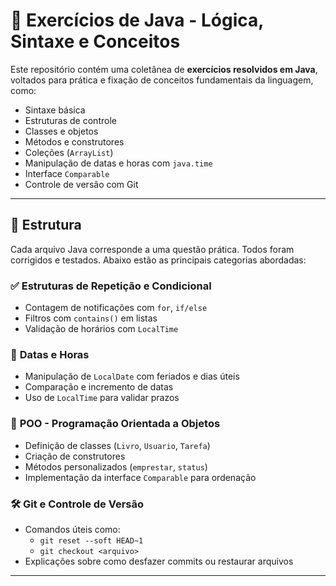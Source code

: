 # 🧠 Exercícios de Java - Lógica, Sintaxe e Conceitos

Este repositório contém uma coletânea de **exercícios resolvidos em Java**, voltados para prática e fixação de conceitos fundamentais da linguagem, como:

- Sintaxe básica
- Estruturas de controle
- Classes e objetos
- Métodos e construtores
- Coleções (`ArrayList`)
- Manipulação de datas e horas com `java.time`
- Interface `Comparable`
- Controle de versão com Git

---

## 📂 Estrutura

Cada arquivo Java corresponde a uma questão prática. Todos foram corrigidos e testados. Abaixo estão as principais categorias abordadas:

### ✅ **Estruturas de Repetição e Condicional**
- Contagem de notificações com `for`, `if/else`
- Filtros com `contains()` em listas
- Validação de horários com `LocalTime`

### 📆 **Datas e Horas**
- Manipulação de `LocalDate` com feriados e dias úteis
- Comparação e incremento de datas
- Uso de `LocalTime` para validar prazos

### 🧱 **POO - Programação Orientada a Objetos**
- Definição de classes (`Livro`, `Usuario`, `Tarefa`)
- Criação de construtores
- Métodos personalizados (`emprestar`, `status`)
- Implementação da interface `Comparable` para ordenação

### 🛠 **Git e Controle de Versão**
- Comandos úteis como:
  - `git reset --soft HEAD~1`
  - `git checkout <arquivo>`
- Explicações sobre como desfazer commits ou restaurar arquivos

---
